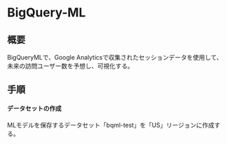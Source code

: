 # BigQuery-ML

## 概要
BigQueryMLで、Google Analyticsで収集されたセッションデータを使用して、未来の訪問ユーザー数を予想し、可視化する。


## 手順
#### データセットの作成
MLモデルを保存するデータセット「bqml-test」を「US」リージョンに作成する。
